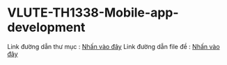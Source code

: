 # VLUTE-TH1338-Mobile-app-development

Link đường dẫn thư mục : [Nhấn vào đây](https://drive.google.com/drive/folders/1qe9wsJmAB7jZ7Zk0989k03EK-JXS5tLi?usp=sharing)
Link đường dẫn file đề : [Nhấn vào đây](https://1drv.ms/w/s!AvIkwSviBwSuiYEwVQ7pe6_9J53p8g?e=JtIov6)
